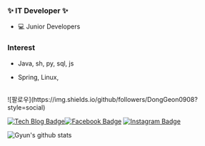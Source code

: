<!--
### Hi there 👋

<!--
**DongGeon0908/DongGeon0908** is a ✨ _special_ ✨ repository because its `README.md` (this file) appears on your GitHub profile.

Here are some ideas to get you started:

- 🔭 I’m currently working on ...
- 🌱 I’m currently learning ...
- 👯 I’m looking to collaborate on ...
- 🤔 I’m looking for help with ...
- 💬 Ask me about ...
- 📫 How to reach me: ...
- 😄 Pronouns: ...
- ⚡ Fun fact: ...
-->
### ✨ IT Developer ✨

* 💻 Junior Developers


### Interest

* Java, sh, py, sql, js

* Spring, Linux, 
  
<br>
![팔로우](https://img.shields.io/github/followers/DongGeon0908?style=social)  
  
[![Tech Blog Badge](http://img.shields.io/badge/-Tech%20blog-000000?style=flat-square&logo=github&link=https://devlog-wjdrbs96.tistory.com/)](https://devlog-wjdrbs96.tistory.com/)[![Facebook Badge](https://img.shields.io/badge/Facebook-1877f2?style=flat-square&logo=facebook&logoColor=white&link=https://www.facebook.com/profile.php?id=100010965288474)](https://www.facebook.com/profile.php?id=100010965288474) [![Instagram Badge](https://img.shields.io/badge/Instagram-ff69b4?style=flat-square&logo=instagram&logoColor=white&link=https://www.instagram.com/96.gyun//)](https://www.instagram.com/96.gyun//)


![Gyun's github stats](https://github-readme-stats.vercel.app/api?username=wjdrbs96&show_icons=true&hide_border=true)
